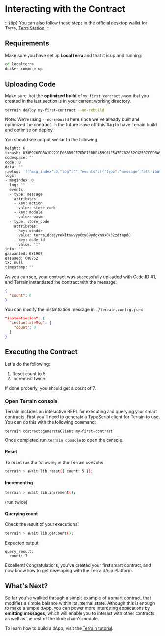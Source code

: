 # Interacting with the Contract

:::{tip}
You can also follow these steps in the official desktop wallet for Terra, [Terra Station](https://station.terra.money).
:::

## Requirements

Make sure you have set up **LocalTerra** and that it is up and running:

```sh
cd localterra
docker-compose up
```

## Uploading Code

Make sure that the **optimized build** of `my_first_contract.wasm` that you created in the last section is in your current working directory.

```sh
terrain deploy my-first-contract --no-rebuild
```

Note: We're using `--no-rebuild` here since we've already built and optimized the contract. In the future leave off this flag to have Terrain build and optimize on deploy.

You should see output similar to the following:

```sh
height: 6
txhash: 83BB9C6FDBA1D2291E068D5CF7DDF7E0BE459C6AF547EC82652C52507CED8A9F
codespace: ""
code: 0
data: ""
rawlog: '[{"msg_index":0,"log":"","events":[{"type":"message","attributes":[{"key":"action","value":"store_code"},{"key":"module","value":"wasm"}]},{"type":"store_code","attributes":[{"key":"sender","value":"terra1dcegyrekltswvyy0xy69ydgxn9x8x32zdtapd8"},{"key":"code_id","value":"1"}]}]}]'
logs:
- msgindex: 0
  log: ""
  events:
  - type: message
    attributes:
    - key: action
      value: store_code
    - key: module
      value: wasm
  - type: store_code
    attributes:
    - key: sender
      value: terra1dcegyrekltswvyy0xy69ydgxn9x8x32zdtapd8
    - key: code_id
      value: "1"
info: ""
gaswanted: 681907
gasused: 680262
tx: null
timestamp: ""
```

As you can see, your contract was successfully uploaded with Code ID #1, and Terrain instantiated the contract with the message: 

```json
{
  "count": 0
}
```

You can modify the instantiation message in `./terrain.config.json`: 

```json
"instantiation": {
  "instantiateMsg": {
    "count": 0
  }
}
```

## Executing the Contract

Let's do the following:

1. Reset count to 5
2. Increment twice

If done properly, you should get a count of 7.

### Open Terrain console

Terrain includes an interactive REPL for executing and querying your smart contracts. First you'll need to generate a TypeScript client for Terrain to use. You can do this with the following command: 

```
terrain contract:generateClient my-first-contract
```

Once completed run `terrain console` to open the console.

#### Reset

To reset run the following in the Terrain console:

```sh
terrain > await lib.reset({ count: 5 });
```

#### Incrementing

```sh
terrain > await lib.increment();
```

(run twice)

#### Querying count

Check the result of your executions!

```sh
terrain > await lib.getCount();
```

Expected output:

```
query_result:
  count: 7
```

Excellent! Congratulations, you've created your first smart contract, and now know how to get developing with the Terra dApp Platform.

## What's Next?

So far you've walked through a simple example of a smart contract, that modifies a simple balance within its internal state. Although this is enough to make a simple dApp, you can power more interesting applications by **emitting messages**, which will enable you to interact with other contracts as well as the rest of the blockchain's module.

To learn how to build a dApp, visit the [Terrain tutorial](../../terrain/initial-setup.md).
